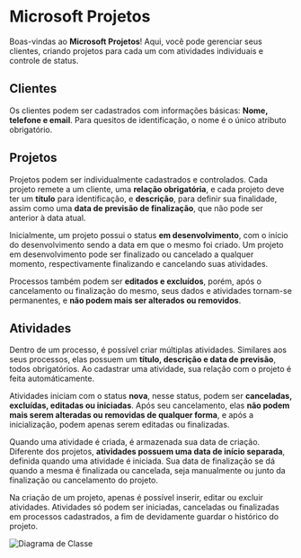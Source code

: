 # Microsoft Projetos

Boas-vindas ao **Microsoft Projetos**! Aqui, você pode gerenciar seus clientes, criando projetos para cada um com atividades individuais e controle de status.

## Clientes

Os clientes podem ser cadastrados com informações básicas: **Nome, telefone e email**. Para quesitos de identificação, o nome é o único atributo obrigatório.

## Projetos

Projetos podem ser individualmente cadastrados e controlados. Cada projeto remete a um cliente, uma **relação obrigatória**, e cada projeto deve ter um **título** para identificação, e **descrição**, para definir sua finalidade, assim como uma **data de previsão de finalização**, que não pode ser anterior à data atual.

Inicialmente, um projeto possui o status **em desenvolvimento**, com o início do desenvolvimento sendo a data em que o mesmo foi criado. Um projeto em desenvolvimento pode ser finalizado ou cancelado a qualquer momento, respectivamente finalizando e cancelando suas atividades.

Processos também podem ser **editados e excluídos**, porém, após o cancelamento ou finalização do mesmo, seus dados e atividades tornam-se permanentes, e **não podem mais ser alterados ou removidos**.

## Atividades

Dentro de um processo, é possível criar múltiplas atividades. Similares aos seus processos, elas possuem um **título, descrição e data de previsão**, todos obrigatórios. Ao cadastrar uma atividade, sua relação com o projeto é feita automáticamente.

Atividades iniciam com o status **nova**, nesse status, podem ser **canceladas, excluídas, editadas ou iniciadas**. Após seu cancelamento, elas **não podem mais serem alteradas ou removidas de qualquer forma**, e após a inicialização, podem apenas serem editadas ou finalizadas.

Quando uma atividade é criada, é armazenada sua data de criação. Diferente dos projetos, **atividades possuem uma data de início separada**, definida quando uma atividade é iniciada. Sua data de finalização se dá quando a mesma é finalizada ou cancelada, seja manualmente ou junto da finalização ou cancelamento do projeto.

Na criação de um projeto, apenas é possível inserir, editar ou excluir atividades. Atividades só podem ser iniciadas, canceladas ou finalizadas em processos cadastrados, a fim de devidamente guardar o histórico do projeto.

![Diagrama de Classe](https://github.com/user-attachments/assets/c7931871-f82a-439f-b041-37d732ce5363)
